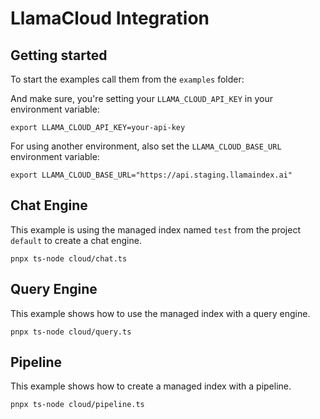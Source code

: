 # LlamaCloud Integration

## Getting started

To start the examples call them from the `examples` folder:

And make sure, you're setting your `LLAMA_CLOUD_API_KEY` in your environment variable:

```shell
export LLAMA_CLOUD_API_KEY=your-api-key
```

For using another environment, also set the `LLAMA_CLOUD_BASE_URL` environment variable:

```shell
export LLAMA_CLOUD_BASE_URL="https://api.staging.llamaindex.ai"
```

## Chat Engine

This example is using the managed index named `test` from the project `default` to create a chat engine.

```shell
pnpx ts-node cloud/chat.ts
```

## Query Engine

This example shows how to use the managed index with a query engine.

```shell
pnpx ts-node cloud/query.ts
```

## Pipeline

This example shows how to create a managed index with a pipeline.

```shell
pnpx ts-node cloud/pipeline.ts
```
